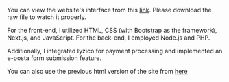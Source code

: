 You can view the website's interface from this [link](https://github.com/Full-Stack-Web-Developers01/EnkareHomeWebsite/blob/main/Tan%C4%B1t%C4%B1m.mp4). Please download the raw file to watch it properly.

For the front-end, I utilized HTML, CSS (with Bootstrap as the framework), Next.js, and JavaScript.
For the back-end, I employed Node.js and PHP.

Additionally, I integrated Iyzico for payment processing and implemented an e-posta form submission feature.

You can also use the previous html version of the site from [here]([https://furkanduzyol.github.io/Enkare-E-Commerce-Website/cart.html#](https://furkanduzyol.github.io/Enkare-E-Commerce-Website/index.html))
